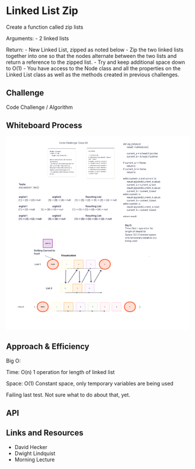 # Linked List Zip
<!-- Short summary or background information -->
Create a function called zip lists

Arguments:
    - 2 linked lists

Return:
    - New Linked List, zipped as noted below
    - Zip the two linked lists together into one so that the nodes alternate between the two lists and return a reference to the zipped list.
    - Try and keep additional space down to O(1)
    - You have access to the Node class and all the properties on the Linked List class as well as the methods created in previous challenges.

## Challenge
<!-- Description of the challenge -->
Code Challenge / Algorithm

## Whiteboard Process

![linked-list-zip](linked_list_zip.png)

## Approach & Efficiency
<!-- What approach did you take? Why? What is the Big O space/time for this approach? -->

Big O:

Time: O(n) 1 operation for length of linked list

Space: O(1) Constant space, only temporary variables are being used

Failing last test. Not sure what to do about that, yet.

## API
<!-- Description of each method publicly available to your Linked List -->

## Links and Resources

- David Hecker
- Dwight Lindquist
- Morning Lecture

